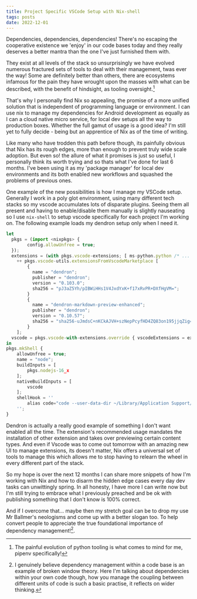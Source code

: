 ```yaml
---
title: Project Specific VSCode Setup with Nix-shell
tags: posts
date: 2022-12-01
---
```

<span class="firstcharacter">D</span>ependencies, dependencies, dependencies! There's no escaping the cooperative existence we 'enjoy' in our code bases today and they really deserves a better mantra than the one I've just furnished them with.

 They exist at all levels of the stack so unsurprisingly we have evolved numerous fractured sets of tools to deal with their management, twas ever the way! Some are definitely better than others, there are ecosystems infamous for the pain they have wrought upon the masses with what can be described, with the benefit of hindsight, as tooling oversight.[^dev]

[^dev]: The painful evolution of python tooling is what comes to mind for me, pipenv specifically!

That's why I personally find Nix so appealing, the promise of a more unified solution that is independent of programming language or environment. I can use nix to manage my dependencies for Android development as equally as I can a cloud native micro service, for local dev setups all the way to production boxes. Whether the full gamut of usage is a good idea? I'm still yet to fully decide - being but an apprentice of Nix as of the time of writing.

Like many who have trodden this path before though, its painfully obvious that Nix has its rough edges, more than enough to prevent truly wide scale adoption. But even so! the allure of what it promises is just so useful, I personally think its worth trying and so thats what I've done for last 6 months. I've been using it as my 'package manager' for local dev environments and its both enabled new workflows and squashed the problems of previous ones.

One example of the new possibilities is how I manage my VSCode setup. Generally I work in a poly glot environment, using many different tech stacks so my vscode accumulates lots of disparate plugins. Seeing them all present and having to enable/disable them manually is slightly nauseating so I use `nix-shell` to setup vscode specifically for each project I'm working on. The following example loads my dendron setup only when I need it.

```js
let
  pkgs = (import <nixpkgs> {
        config.allowUnfree = true;
  });
  extensions = (with pkgs.vscode-extensions; [ ms-python.python /* ... */ ])
	++ pkgs.vscode-utils.extensionsFromVscodeMarketplace [
		{
		  name = "dendron";
		  publisher = "dendron";
		  version = "0.103.0";
		  sha256 = "pJ3aZ5Yh/pIBWiHHs1V4JxdYxK+f17xRvPR+DXfHgVM=";
		}
		{
		  name = "dendron-markdown-preview-enhanced";
		  publisher = "dendron";
		  version = "0.10.57";
		  sha256 = "sha256-uJmdsC+nKCkAJVH+szNepPcyfHD4ZQ83on195jjqZig=";
		}
    ];
  vscode = pkgs.vscode-with-extensions.override { vscodeExtensions = extensions; };
in
pkgs.mkShell {
    allowUnfree = true;
    name = "node";
    buildInputs = [
        pkgs.nodejs-16_x
    ];
    nativeBuildInputs = [
	    vscode
    ];
    shellHook = ''
        alias code="code --user-data-dir ~/Library/Application Support/code/user/PROJECT_NAME"
    '';
}
```

Dendron is actually a really good example of something I don't want enabled all the time. The extension's recommended usage mandates the installation of other extension and takes over previewing certain content types. And even if Vscode was to come out tomorrow with an amazing new UI to manage extensions, its doesn't matter, Nix offers a universal set of tools to manage this which allows me to stop having to relearn the wheel in every different part of the stack.

So my hope is over the next 12 months I can share more snippets of how I'm working with Nix and how to disarm the hidden edge cases every day dev tasks can unwittingly spring. In all honesty, I have more I can write now but I'm still trying to embrace what I previously preached and be ok with publishing something that I don't know is 100% correct. 

And if I overcome that... maybe then my stretch goal can be to drop my use Mr Ballmer's neologisms and come up with a better slogan too. To help convert people to appreciate the true foundational importance of dependency management![^2].

[^2]: I genuinely believe dependency management within a code base is an example of broken window theory. Here I'm talking about dependencies within your own code though, how you manage the coupling between different units of code is such a basic practise, it reflects on wider thinking. 



